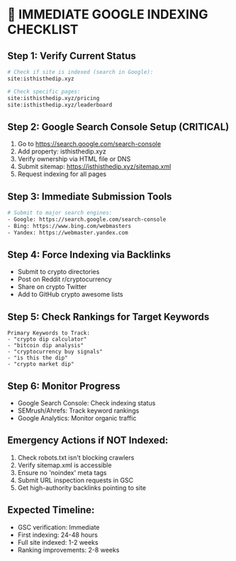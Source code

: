 # 🚀 IMMEDIATE GOOGLE INDEXING CHECKLIST

## Step 1: Verify Current Status
```bash
# Check if site is indexed (search in Google):
site:isthisthedip.xyz

# Check specific pages:
site:isthisthedip.xyz/pricing
site:isthisthedip.xyz/leaderboard
```

## Step 2: Google Search Console Setup (CRITICAL)
1. Go to https://search.google.com/search-console
2. Add property: isthisthedip.xyz
3. Verify ownership via HTML file or DNS
4. Submit sitemap: https://isthisthedip.xyz/sitemap.xml
5. Request indexing for all pages

## Step 3: Immediate Submission Tools
```bash
# Submit to major search engines:
- Google: https://search.google.com/search-console
- Bing: https://www.bing.com/webmasters
- Yandex: https://webmaster.yandex.com
```

## Step 4: Force Indexing via Backlinks
- Submit to crypto directories
- Post on Reddit r/cryptocurrency
- Share on crypto Twitter
- Add to GitHub crypto awesome lists

## Step 5: Check Rankings for Target Keywords
```
Primary Keywords to Track:
- "crypto dip calculator" 
- "bitcoin dip analysis"
- "cryptocurrency buy signals"
- "is this the dip"
- "crypto market dip"
```

## Step 6: Monitor Progress
- Google Search Console: Check indexing status
- SEMrush/Ahrefs: Track keyword rankings  
- Google Analytics: Monitor organic traffic

## Emergency Actions if NOT Indexed:
1. Check robots.txt isn't blocking crawlers
2. Verify sitemap.xml is accessible 
3. Ensure no 'noindex' meta tags
4. Submit URL inspection requests in GSC
5. Get high-authority backlinks pointing to site

## Expected Timeline:
- GSC verification: Immediate
- First indexing: 24-48 hours  
- Full site indexed: 1-2 weeks
- Ranking improvements: 2-8 weeks